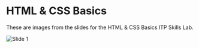 # HTML & CSS Basics

These are images from the slides for the HTML & CSS Basics ITP Skills Lab.

![Slide 1](/media/HTMLCSS-1.svg)

